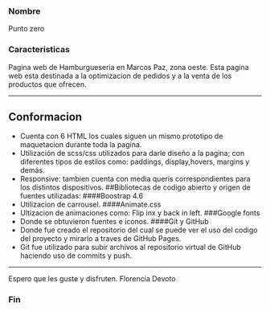 ### Nombre
Punto zero


### Caracteristicas
Pagina web de Hamburgueseria en Marcos Paz, zona oeste. Esta pagina web esta destinada a la optimizacion de pedidos y a la venta de los productos que ofrecen.

-------------
## Conformacion
- Cuenta con 6 HTML los cuales siguen un mismo prototipo de maquetacion durante toda la pagina. 
- Utilización de scss/css utilizados para darle diseño a la pagina; con diferentes tipos de estilos como: paddings, display,hovers, margins y demás.
- Responsive: tambien cuenta con media queris correspondientes para los distintos dispositivos.
##Bibliotecas de codigo abierto y origen de fuentes utilizadas:
####Boostrap 4.6
 - Utilizacion de carrousel.
 ####Animate.css
 - Ultizacion de animaciones como: Flip inx y back in left.
 ###Google fonts 
 - Donde se obtuvieron fuentes e iconos.
 ####Git y GitHub 
 - Donde fue creado el repositorio del cual se puede ver el uso del codigo del proyecto y mirarlo a traves de GitHub Pages. 
 - Git fue utilizado para subir archivos al repositorio virtual de GitHub haciendo uso de commits y push.
 
-------------
Espero que les guste y disfruten. 
Florencia Devoto


### Fin